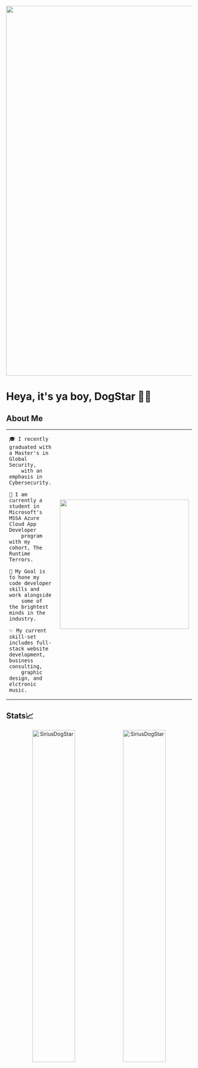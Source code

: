 <p align="left"> <img src="https://imgur.com/pRmPADV.jpg" width="1000" /> </p>

# Heya, it's ya boy, DogStar 🐶💫

## About Me

<table>
<tr>
<td valign="left">
  
    🎓 I recently graduated with a Master's in Global Security,
        with an emphasis in Cybersecurity.
    
    🌱 I am currently a student in Microsoft's MSSA Azure Cloud App Developer 
        program with my cohort, The Runtime Terrors.
    
    🎯 My Goal is to hone my code developer skills and work alongside
        some of the brightest minds in the industry.
    
    ✨ My current skill-set includes full-stack website development, business consulting,
        graphic design, and elctronic music.
    
<td >
<img src="https://i.imgur.com/SeTylB7.gif" width="350" /></a>
</tr>
</table>

## Stats📈 
<p align="center"> <!--img width="40%" src="https://github-readme-stats.vercel.app/api/top-langs?username=SiriusDogStar&show_icons=true&theme=dracula&title_color=ff8000&text_color=ffffff&bg_color=6a6a6a&locale=en&layout=compact&hide_border=true" alt="SiriusDogStar" />-->  <img width="48%" src="https://github-readme-stats.vercel.app/api?username=SiriusDogStar&show_icons=true&theme=dracula&title_color=ff8000&text_color=ffffff&bg_color=6a6a6a&locale=en&hide_border=true" alt="SiriusDogStar" /> 
<img width="48%" src="https://github-readme-streak-stats.herokuapp.com/?user=SiriusDogStar&theme=highcontrast&hide_border=true" alt="SiriusDogStar" /> </p>

<!--
**SiriusDogStar/SiriusDogStar** is a ✨ _special_ ✨ repository because its `README.md` (this file) appears on your GitHub profile.

Here are some ideas to get you started:

- 🔭 I’m currently working on ...
- 🌱 I’m currently learning ...
- 👯 I’m looking to collaborate on ...
- 🤔 I’m looking for help with ...
- 💬 Ask me about ...
- 📫 How to reach me: ...
- 😄 Pronouns: ...
- ⚡ Fun fact: ...
-->
